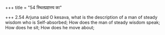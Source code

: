 +++
title = "54 स्थितप्रज्ञस्य का"

+++
2.54 Arjuna said O kesava, what is the description of a man of steady
wisdom who is Self-absorbed; How does the man of steady wisdom speak;
How does he sit; How does he move about;
